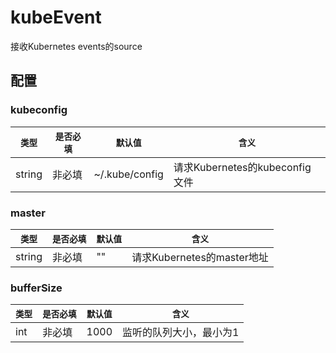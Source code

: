 # kubeEvent

接收Kubernetes events的source

## 配置

### kubeconfig
|  `类型`  |  `是否必填`  |  `默认值`  |  `含义`  |
| ------- | ----------- | --------- | ------- |
| string  |    非必填    |    ~/.kube/config  | 请求Kubernetes的kubeconfig文件 |

### master

|  `类型`  |  `是否必填`  |  `默认值`  |  `含义`  |
| ------- | ----------- | --------- | ------- |
| string  |    非必填    |    ""  | 请求Kubernetes的master地址 |

### bufferSize

|  `类型`  |  `是否必填`  |  `默认值`  |  `含义`  |
| ------- | ----------- | --------- | ------- |
| int  |    非必填    |    1000  | 监听的队列大小，最小为1 |




